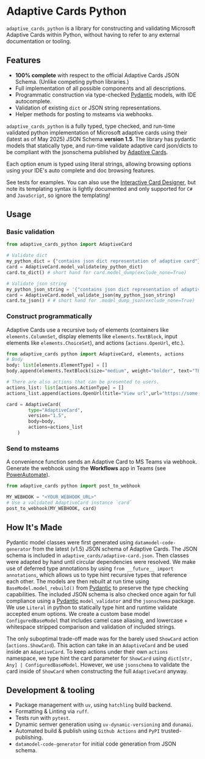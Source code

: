 # Adaptive Cards Python

`adaptive_cards_python` is a library for constructing and validating Microsoft Adaptive Cards
within Python, without having to refer to any external documentation or tooling.

## Features

- **100% complete** with respect to the official Adaptive Cards JSON Schema.
  (Unlike competing python libraries.)
- Full implementation of all possible components and all descriptions.
- Programmatic construction via type-checked [Pydantic] models, with IDE autocomplete.
- Validation of existing `dict` or JSON string representations.
- Helper methods for posting to msteams via webhooks.

`adaptive_cards_python` is a fully typed, type checked, and run-time validated python implementation
of Microsoft adaptive cards using their (latest as of May 2025) JSON Schema **version 1.5**.
The library has pydantic models that statically type, and run-time validate
adaptive card json/dicts to be compliant with the jsonschema published by [Adaptive Cards].

Each option enum is typed using literal strings, allowing browsing options using your IDE's auto
complete and doc browsing features.

See tests for examples. You can also use the [Interactive Card Designer], but note
its templating syntax is lightly documented and only supported for `C#` and `JavaScript`,
so ignore the templating!

[Adaptive Cards]: https://adaptivecards.io/
[Pydantic]: https://docs.pydantic.dev/latest/
[Interactive Card Designer]: https://adaptivecards.io/designer/

## Usage

### Basic validation

```Python
from adaptive_cards_python import AdaptiveCard

# Validate dict
my_python_dict = {"contains json dict representation of adaptive card"}
card = AdaptiveCard.model_validate(my_python_dict)
card.to_dict() # short hand for card.model_dump(exclude_none=True)

# Validate json string
my_python_json_string = '{"contains json dict representation of adaptive card"}'
card = AdaptiveCard.model_validate_json(my_python_json_string)
card.to_json() # # short hand for .model_dump_json(exclude_none=True)
```

### Construct programmatically

Adaptive Cards use a recursive `body` of elements (containers like `elements.ColumnSet`,
display elements like `elements.TextBlock`, input elements like `elements.ChoiceSet`),
and actions (`actions.OpenUrl`, etc.).

```Python
from adaptive_cards python import AdaptiveCard, elements, actions
# Body
body: list[elements.ElementType] = []
body.append(elements.TextBlock(size="medium", weight="bolder", text="TEST TITLE"))

# There are also actions that can be presented to users.
actions_list: list[actions.ActionType] = []
actions_list.append(actions.OpenUrl(title="View url",url="https://some.url"))

card = AdaptiveCard(
        type="AdaptiveCard",
        version="1.5",
        body=body,
        actions=actions_list
    )
```

### Send to msteams

A convenience function sends an Adaptive Card to MS Teams via webhook.
Generate the webhook using the **Workflows** app in Teams (see [PowerAutomate]).

```Python
from adaptive_cards python import post_to_webhook

MY_WEBHOOK = "<YOUR_WEBHOOK_URL>"
# Use a validated AdaptiveCard instance `card`
post_to_webhook(MY_WEBHOOK, card)
```

[PowerAutomate]: https://make.powerautomate.com/

## How It's Made

Pydantic model classes were first generated using `datamodel-code-generator` from the latest (v1.5)
JSON schema of Adaptive Cards. The JSON schema is included in `adaptive_cards/adaptive-card.json`.
Then classes were adapted by hand until circular dependencies were resolved.
We make use of deferred type annotations by using `from __future__ import annotations`,
which allows us to type hint recursive types that reference each other. The models
are then rebuilt at run time using `BaseModel.model_rebuild()` from [Pydantic] to preserve the
type checking capabilities. The included JSON schema is also checked once again for full compliance
using a [Pydantic] `model_validator` and the `jsonschema` package. We use `Literal` in python
to statically type hint and runtime validate accepted enum options. We create a custom base model
`ConfiguredBaseModel` that includes camel case aliasing, and lowercase + whitespace stripped
comparison and validation of included strings.

The only suboptimal trade-off made was for the barely used `ShowCard` action (`actions.ShowCard`).
This action can take in an `AdaptiveCard` and be used inside an `AdaptiveCard`. To keep actions
under their own `actions` namespace, we type hint the card parameter for `ShowCard` using
`dict[str, Any] | ConfiguredBaseModel`. However, we use `jsonschema` to validate the card inside
of `ShowCard` when constructing the full `AdaptiveCard` anyway.

## Development & tooling

- Package management with `uv`, using `hatchling` build backend.
- Formatting & Linting via `ruff`.
- Tests run with `pytest`.
- Dynamic semver generation using `uv-dynamic-versioning` and `dunamai`.
- Automated build & publish using `Github Actions` and `PyPI` trusted-publishing.
- `datamodel-code-generator` for initial code generation from JSON schema.
